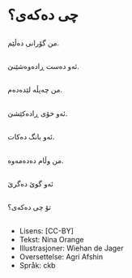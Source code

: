 # چی دەكەی؟

##
من گۆرانی دەڵێم.

##
ئەو دەست ڕادەوەشێنێ.

##
من چەپڵە لێدەدەم.

##
ئەو خۆی ڕادەكێشێ.

##
ئەو بانگ دەكات.

##
من وڵام دەدەمەوە.

##
ئەو گوێ دەگرێ

##
تۆ چی دەكەی؟

##
* Lisens: [CC-BY]
* Tekst: Nina Orange
* Illustrasjoner: Wiehan de Jager
* Oversettelse: Agri Afshin
* Språk: ckb
